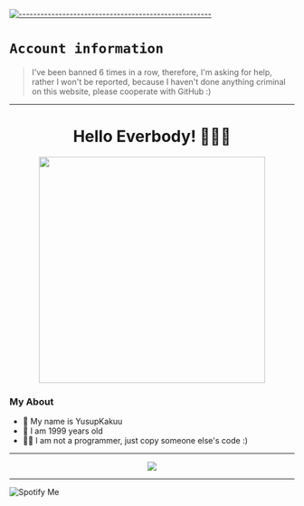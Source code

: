 [![-----------------------------------------------------](https://raw.githubusercontent.com/andreasbm/readme/master/assets/lines/colored.png)](#table-of-contents)

# `Account information`
> I've been banned 6 times in a row, therefore, I'm asking for help, rather I won't be reported, because I haven't done anything criminal on this website, please cooperate with GitHub :) 

---------

<h1 align="center">Hello Everbody! 🗿👌🏻</h1>
<p align="center">
  <img src="https://media.tenor.com/609sc-UxciwAAAAC/dancing-oshi-no-ko.gif" height=400 />
</p>

### My About
- 👤 My name is YusupKakuu
- 💌 I am 1999 years old 
- 👨‍💻 I am not a programmer, just copy someone else's code :)

------

<p align="center">
<img src="https://github-profile-summary-cards.vercel.app/api/cards/profile-details?username=NpnpicyAvailable&theme=monokai" />
  
------

![Spotify Me](https://spotify-recently-played-readme.vercel.app/api?user=31clwo7edqwwy7heid576bz6xuue)
